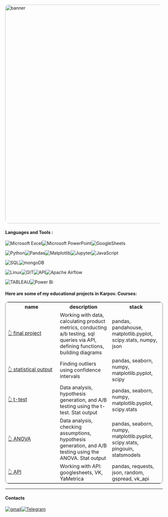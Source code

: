 <img src="https://quasa.io/storage/images/news/3jKzGHWPJdpU3XM74WMCugOaAKGzs0W0cm33yTkz.webp" alt="banner" class="round" style="width: 700px;border-radius: 10px;">

#### Languages and Tools :
![Microsoft
Excel](https://img.shields.io/badge/Microsoft_Excel-217346?style=for-the-badge&logo=microsoft-excel&logoColor=white)![Microsoft
PowerPoint](https://img.shields.io/badge/Microsoft_PowerPoint-B7472A?style=for-the-badge&logo=microsoft-powerpoint&logoColor=white)![GoogleSheets](https://img.shields.io/badge/-Google_Sheets-FFFf?style=for-the-badge&logo=GoogleSheets&logoColor=white)

![Python](https://img.shields.io/badge/-Python-FFF?style=for-the-badge&logo=python)![Pandas](https://img.shields.io/badge/pandas-white.svg?style=for-the-badge&logo=pandas&logoColor=%23150458)![Matplotlib](https://img.shields.io/badge/Matplotlib-%23ffffff.svg?style=for-the-badge&logo=Matplotlib&logoColor=black)![Jupyter](https://img.shields.io/badge/-Jupyter_Notebook-FFF?style=for-the-badge&logo=Jupyter)![JavaScript](https://img.shields.io/badge/javascript-white?style=for-the-badge&logo=javascript&logoColor=%23F7DF1E)

![SQL](https://img.shields.io/badge/-SQL-00A4EF?style=for-the-badge&logo=SQL)![mongoDB](https://img.shields.io/badge/-MongoDB-black?style=for-the-badge&logo=MongoDB)

![Linux](https://img.shields.io/badge/Linux-ffffff?style=for-the-badge&logo=linux&logoColor=black)![GIT](https://img.shields.io/badge/-GIT-FFF?style=for-the-badge&logo=GIT)![API](https://img.shields.io/badge/-API-white?style=for-the-badge&logo=API)![Apache Airflow](https://img.shields.io/badge/Apache%20Airflow-fff?style=for-the-badge&logo=Apache%20Airflow&logoColor=darkblue)

![TABLEAU](https://img.shields.io/badge/Tableau-00A4EF?style=for-the-badge&logo=Tableau&logoColor=white)![Power Bi](https://img.shields.io/badge/power_bi-F2C811?style=for-the-badge&logo=powerbi&logoColor=black)

#### Here are some of my educational projects in Karpov. Courses:

<table style="border-radius: 10px;border: 1px grey solid;">
  <tr>
    <th style="width: 150px">name</th>
    <th>description</th>
    <th>stack</th>
  </tr>
  <tr>
    <td><a href="https://github.com/ArTimur/DA_projects/blob/master/projects/final_project.ipynb">👆 final project</a></td>
    <td>Working with data, calculating product metrics, conducting a/b testing, sql queries via API, defining functions, building diagrams</td>
    <td>pandas, pandahouse, matplotlib.pyplot, scipy.stats, numpy, json</td>
  </tr>
  <tr>
    <td><a href="https://github.com/ArTimur/DA_projects/blob/master/statistics/stat_output.ipynb">👆 statistical output</a></td>
    <td>Finding outliers using confidence intervals</td>
    <td>pandas, seaborn, numpy, matplotlib.pyplot, scipy</td>
  </tr>
  <tr>
    <td><a href="https://github.com/ArTimur/DA_projects/blob/master/statistics/ttest.ipynb">👆 t-test</a></td>
    <td>Data analysis, hypothesis generation, and A/B testing using the t-test. Stat output</td>
    <td>pandas, seaborn, numpy, matplotlib.pyplot, scipy.stats</td>
  </tr>
  <tr>
    <td><a href="https://github.com/ArTimur/DA_projects/blob/master/statistics/anova.ipynb">👆 ANOVA</a></td>
    <td>Data analysis, checking assumptions, hypothesis generation, and A/B testing using the ANOVA. Stat output</td>
    <td>pandas, seaborn, numpy, matplotlib.pyplot, scipy.stats, pingouin, statsmodels</td>
  </tr>
  <tr>
    <td><a href="https://github.com/ArTimur/DA_projects/blob/master/API/API_VK_google_YanMetr.ipynb">👆 API</a></td>
    <td>Working with API: googlesheets, VK, YaMetrica</td>
    <td>pandas, requests, json, random, gspread, vk_api</td>
  </tr>
</table>



---
#### Contacts
<a
  href="mailto: mrtimmag@gmail.com">![gmail](https://img.shields.io/badge/Gmail-D14836?style=for-the-badge&logo=gmail&logoColor=white)</a><a
  href="">[![Telegram](https://img.shields.io/badge/-Telegram-27A7E7?style=for-the-badge&logo=telegram)](https://t.me/T_i_m_T_i_m)</a>